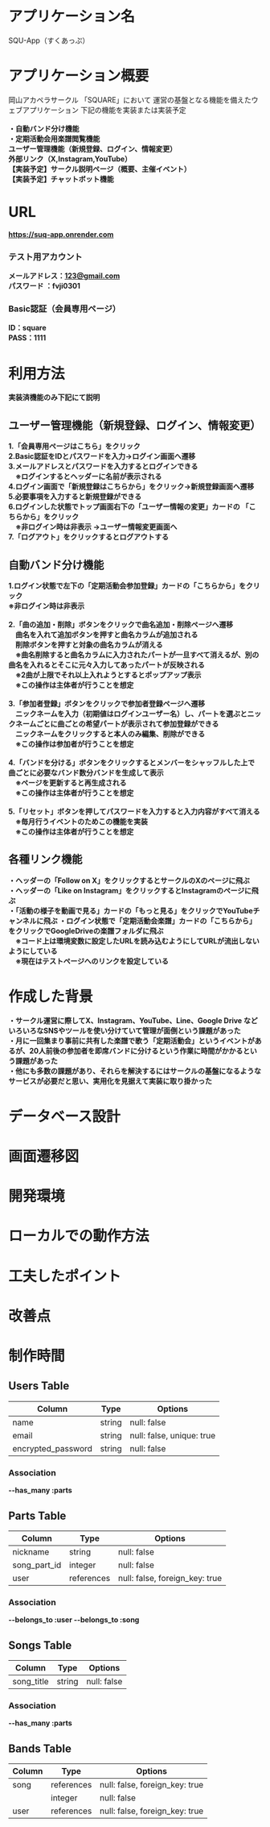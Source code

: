 # アプリケーション名 
SQU-App（すくあっぷ）

# アプリケーション概要 
岡山アカペラサークル 「SQUARE」において
運営の基盤となる機能を備えたウェブアプリケーション
下記の機能を実装または実装予定<br>
<br><b>・自動バンド分け機能
<br><b>・定期活動会用楽譜閲覧機能
<br><b>ユーザー管理機能（新規登録、ログイン、情報変更）
<br><b>外部リンク（X,Instagram,YouTube）
<br><b>【実装予定】サークル説明ページ（概要、主催イベント）
<br><b>【実装予定】チャットボット機能

# URL
https://suq-app.onrender.com

### テスト用アカウント
メールアドレス：123@gmail.com<br>
パスワード    ：fvji0301
### Basic認証（会員専用ページ）
ID：square<br>
PASS：1111

# 利用方法
実装済機能のみ下記にて説明
## ユーザー管理機能（新規登録、ログイン、情報変更）
1.「会員専用ページはこちら」をクリック<br>
2.Basic認証をIDとパスワードを入力→ログイン画面へ遷移<br>
3.メールアドレスとパスワードを入力するとログインできる<br>
　※ログインするとヘッダーに名前が表示される<br>
4.ログイン画面で「新規登録はこちらから」をクリック→新規登録画面へ遷移<br>
5.必要事項を入力すると新規登録ができる<br>
6.ログインした状態でトップ画面右下の「ユーザー情報の変更」カードの
「こちらから」をクリック <br>　※非ログイン時は非表示  →ユーザー情報変更画面へ<br>
7.「ログアウト」をクリックするとログアウトする

## 自動バンド分け機能
1.ログイン状態で左下の「定期活動会参加登録」カードの「こちらから」をクリック<br>※非ログイン時は非表示<br><br>
2.「曲の追加・削除」ボタンをクリックで曲名追加・削除ページへ遷移
<br>　曲名を入れて追加ボタンを押すと曲名カラムが追加される
<br>　削除ボタンを押すと対象の曲名カラムが消える
<br>　※曲名削除すると曲名カラムに入力されたパートが一旦すべて消えるが、別の曲名を入れるとそこに元々入力してあったパートが反映される 
<br>　※2曲が上限でそれ以上入れようとするとポップアップ表示
<br>　※この操作は主体者が行うことを想定<br><br>
3.「参加者登録」ボタンをクリックで参加者登録ページへ遷移
<br>　ニックネームを入力（初期値はログインユーザー名）し、パートを選ぶとニックネームごとに曲ごとの希望パートが表示されて参加登録ができる
<br>　ニックネームをクリックすると本人のみ編集、削除ができる
<br>　※この操作は参加者が行うことを想定<br><br>
4.「バンドを分ける」ボタンをクリックするとメンバーをシャッフルした上で曲ごとに必要なバンド数分バンドを生成して表示
<br>　※ページを更新すると再生成される
<br>　※この操作は主体者が行うことを想定<br><br>
5.「リセット」ボタンを押してパスワードを入力すると入力内容がすべて消える
<br>　※毎月行うイベントのためこの機能を実装
<br>　※この操作は主体者が行うことを想定

## 各種リンク機能
・ヘッダーの「Follow on X」をクリックするとサークルのXのページに飛ぶ<br>
・ヘッダーの「Like on Instagram」をクリックするとInstagramのページに飛ぶ<br>
・「活動の様子を動画で見る」カードの「もっと見る」をクリックでYouTubeチャンネルに飛ぶ
・ログイン状態で「定期活動会楽譜」カードの「こちらから」をクリックでGoogleDriveの楽譜フォルダに飛ぶ<br>
　※コード上は環境変数に設定したURLを読み込むようにしてURLが流出しないようにしている<br>
　※現在はテストページへのリンクを設定している<br>




# 作成した背景
・サークル運営に際してX、Instagram、YouTube、Line、Google Drive などいろいろなSNSやツールを使い分けていて管理が面倒という課題があった<br>
・月に一回集まり事前に共有した楽譜で歌う「定期活動会」というイベントがあるが、20人前後の参加者を即席バンドに分けるという作業に時間がかかるという課題があった<br>
・他にも多数の課題があり、それらを解決するにはサークルの基盤になるようなサービスが必要だと思い、実用化を見据えて実装に取り掛かった<br>

# データベース設計



# 画面遷移図

# 開発環境

# ローカルでの動作方法

# 工夫したポイント

# 改善点

# 制作時間





















## Users Table
| Column             | Type       | Options                       |
|--------------------|------------|-------------------------------|
| name               | string     | null: false                   |
| email              | string     | null: false, unique: true     |
| encrypted_password | string     | null: false                   |

### Association
--has_many :parts


## Parts Table
| Column             |Type        |Options                         |
|--------------------|------------|--------------------------------|
| nickname           | string     | null: false                    |
| song_part_id       | integer    | null: false                    |
| user               | references | null: false, foreign_key: true |

### Association
--belongs_to :user
--belongs_to :song


## Songs Table
| Column             | Type       | Options                        |
|--------------------|------------|--------------------------------|
| song_title         | string     | null: false                    |

### Association
--has_many :parts

## Bands Table
| Column             |Type        |Options                         |
|--------------------|------------|--------------------------------|
| song               | references | null: false, foreign_key: true |
|        | integer    | null: false                    |
| user               | references | null: false, foreign_key: true |